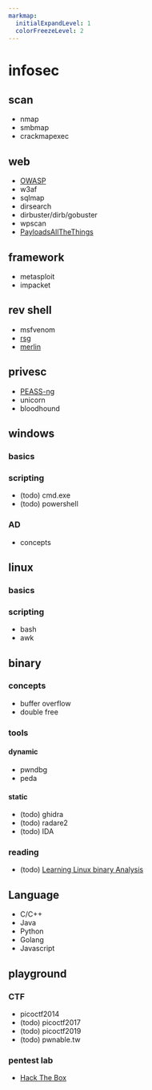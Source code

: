 ```yaml
---
markmap:
  initialExpandLevel: 1
  colorFreezeLevel: 2
---
```


# infosec

## scan 
- nmap
- smbmap
- crackmapexec

## web
- [OWASP](https://github.com/OWASP/wstg/tree/master/document/4-Web_Application_Security_Testing)
- w3af
- sqlmap
- dirsearch
- dirbuster/dirb/gobuster
- wpscan 
- [PayloadsAllTheThings](https://github.com/swisskyrepo/PayloadsAllTheThings)

## framework
- metasploit
- impacket

## rev shell
- msfvenom
- [rsg](https://github.com/mthbernardes/rsg)
- [merlin](https://github.com/Ne0nd0g/merlin)

## privesc
- [PEASS-ng](https://github.com/carlospolop/PEASS-ng)
- unicorn
- bloodhound

## windows
### basics
### scripting
- (todo) cmd.exe
- (todo) powershell
### AD
- concepts

## linux
### basics
### scripting
- bash
- awk

## binary
### concepts
- buffer overflow
- double free
### tools
#### dynamic
- pwndbg
- peda
#### static
- (todo) ghidra
- (todo) radare2
- (todo) IDA
### reading
- (todo) [Learning Linux binary Analysis](https://www.amazon.com/Learning-binary-Analysis-elfmaster-ONeill/dp/1782167102)

## Language
- C/C++
- Java
- Python
- Golang
- Javascript

## playground
### CTF
- picoctf2014
- (todo) picoctf2017
- (todo) picoctf2019
- (todo) pwnable.tw
### pentest lab
- [Hack The Box](https://www.hackthebox.com/)
